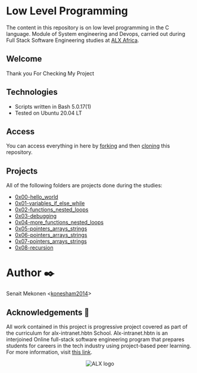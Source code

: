 # Low Level Programming 

The content in this repository is on low level programming in the C language. Module of System engineering and Devops, carried out during Full Stack Software Engineering studies at [ALX Africa](https://www.alxafrica.com//).

## Welcome
Thank you For Checking My Project

## Technologies
* Scripts written in Bash 5.0.17(1)
* Tested on Ubuntu 20.04 LT

## Access

You can access everything in here by [forking](https://docs.github.com/en/github/getting-started-with-github/fork-a-repo) and then [cloning](https://docs.github.com/en/github/creating-cloning-and-archiving-repositories/cloning-a-repository) this repository. 

## Projects
All of the following folders are projects done during the studies:

* [0x00-hello_world](https://github.com/fila2021/alx-low_level_programming/tree/master/0x00-hello_world)
* [0x01-variables_if_else_while](https://github.com/fila2021/alx-low_level_programming/tree/master/0x01-variables_if_else_while)
* [0x02-functions_nested_loops](https://github.com/konesham2014/alx-low_level_programming/tree/master/0x02-functions_nested_loops)
* [0x03-debugging](https://github.com/konesham2014/alx-low_level_programming/tree/master/0x03-debugging)
* [0x04-more_functions_nested_loops](https://github.com/konesham2014/alx-low_level_programming/tree/master/0x04-more_functions_nested_loops)
* [0x05-pointers_arrays_strings](https://github.com/konesham2014/alx-low_level_programming/tree/master/0x05-pointers_arrays_strings)
* [0x06-pointers_arrays_strings](https://github.com/konesham2014/alx-low_level_programming/tree/master/0x06-pointers_arrays_strings)
* [0x07-pointers_arrays_strings](https://github.com/konesham2014/alx-low_level_programming/tree/master/0x07-pointers_arrays_strings)
* [0x08-recursion](https://github.com/konesham2014/alx-low_level_programming/tree/master/0x08-recursion)

# Author :black_nib:
Senait Mekonen <[konesham2014](https://github.com/konesham2014)>

## Acknowledgements :pray:

All work contained in this project is progressive project covered  as part of the curriculum for
alx-intranet.hbtn School. Alx-intranet.hbtn is an interjoined Online  full-stack software engineering program that prepares students for careers in the tech industry
using project-based peer learning. For more information, visit
[this link](https://www.alxafrica.com/).

<p align="center">
  <img
    src="https://lh3.googleusercontent.com/vH1HTHhq7BIEuhIDuEc2Wrc2LgZigsJEWDR56ALuDFRZv9-jqCgHNHuBHIB-fLrrbwp7tJ8b7qeIJo0VtHUh=s0"
    alt="ALX logo">
</p>
